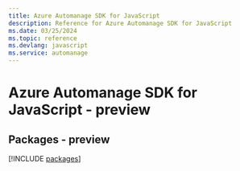 ```yaml
---
title: Azure Automanage SDK for JavaScript
description: Reference for Azure Automanage SDK for JavaScript
ms.date: 03/25/2024
ms.topic: reference
ms.devlang: javascript
ms.service: automanage
---
```

# Azure Automanage SDK for JavaScript - preview
## Packages - preview
[!INCLUDE [packages](automanage-index.md)]